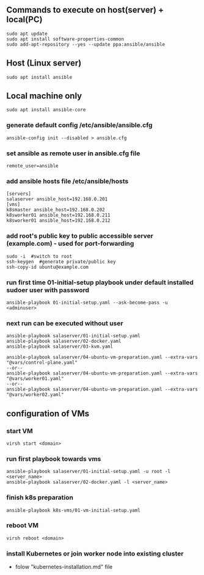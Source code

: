 ##  Commands to execute on host(server) + local(PC)
```
sudo apt update
sudo apt install software-properties-common
sudo add-apt-repository --yes --update ppa:ansible/ansible
```

## Host (Linux server)
```
sudo apt install ansible
```

## Local machine only
```
sudo apt install ansible-core
```

### generate default config /etc/ansible/ansible.cfg
```
ansible-config init --disabled > ansible.cfg
```

### set ansible as remote user in ansible.cfg file
```
remote_user=ansible
```

### add ansible hosts file /etc/ansible/hosts
```
[servers]
salaserver ansible_host=192.168.0.201
[vms]
k8smaster ansible_host=192.168.0.202
k8sworker01 ansible_host=192.168.0.211
k8sworker01 ansible_host=192.168.0.212
```

### add root's public key to public accessible server (example.com) - used for port-forwarding
```
sudo -i  #switch to root
ssh-keygen  #generate private/public key
ssh-copy-id ubuntu@example.com
```

### run first time 01-initial-setup playbook under default installed sudoer user with password
```
ansible-playbook 01-initial-setup.yaml --ask-become-pass -u <adminuser>
```

### next run can be executed without user 
```
ansible-playbook salaserver/01-initial-setup.yaml
ansible-playbook salaserver/02-docker.yaml
ansible-playbook salaserver/03-kvm.yaml

ansible-playbook salaserver/04-ubuntu-vm-preparation.yaml --extra-vars "@vars/control-plane.yaml"
--or--
ansible-playbook salaserver/04-ubuntu-vm-preparation.yaml --extra-vars "@vars/worker01.yaml"
--or--
ansible-playbook salaserver/04-ubuntu-vm-preparation.yaml --extra-vars "@vars/worker02.yaml"
```

## configuration of VMs
### start VM
```
virsh start <domain>
```

### run first playbook towards vms
```
ansible-playbook salaserver/01-initial-setup.yaml -u root -l <server_name>
ansible-playbook salaserver/02-docker.yaml -l <server_name>
```

### finish k8s preparation
```
ansible-playbook k8s-vms/01-vm-initial-setup.yaml
```

### reboot VM
```
virsh reboot <domain>
```

### install Kubernetes or join worker node into existing cluster
- folow "kubernetes-installation.md" file

